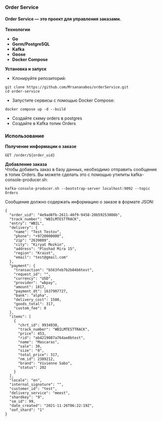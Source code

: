 ### Order Service
####  Order Service — это проект для управления заказами.
**Технологии**
- **Go**
- **Gorm/PostgreSQL**
- **Kafka**
- **Goose**
- **Docker Compose**

**Установка и запуск**
- Клонируйте репозиторий:
```
git clone https://github.com/Mrsananabos/orderService.git
cd order-service
```
- Запустите сервисы с помощью Docker Compose:
```
docker compose up -d --build   
```
- Создайте схему orders в postgres
- Создайте в Kafka топик Orders
### Использование
**Получение информации о заказе**
```
GET /order/${order_uid}
```
**Добавление заказа**<br>
Чтобы добавить заказ в базу данных, необходимо отправить сообщение в топик Orders. Вы можете сделать это с помощью утилиты kafka-console-producer.sh:
```
kafka-console-producer.sh --bootstrap-server localhost:9092 --topic Orders
```
Сообщение должно содержать информацию о заказе в формате JSON:
```
{
  "order_uid": "4e9ad8fb-2611-46f9-9458-20b59253086b",
  "track_number": "WBILMTESTTRACK",
  "entry": "WBIL",
  "delivery": {
    "name": "Test Testov",
    "phone": "+9720000000",
    "zip": "2639809",
    "city": "Kiryat Mozkin",
    "address": "Ploshad Mira 15",
    "region": "Kraiot",
    "email": "test@gmail.com"
  },
  "payment": {
    "transaction": "b563feb7b2b84b6test",
    "request_id": "",
    "currency": "USD",
    "provider": "wbpay",
    "amount": 1817,
    "payment_dt": 1637907727,
    "bank": "alpha",
    "delivery_cost": 1500,
    "goods_total": 317,
    "custom_fee": 0
  },
  "items": [
    {
      "chrt_id": 9934930,
      "track_number": "WBILMTESTTRACK",
      "price": 453,
      "rid": "ab4219087a764ae0btest",
      "name": "Mascaras",
      "sale": 30,
      "size": "0",
      "total_price": 317,
      "nm_id": 2389212,
      "brand": "Vivienne Sabo",
      "status": 202
    }
  ],
  "locale": "en",
  "internal_signature": "",
  "customer_id": "test",
  "delivery_service": "meest",
  "shardkey": "9",
  "sm_id": 99,
  "date_created": "2021-11-26T06:22:19Z",
  "oof_shard": "1"
}
```
